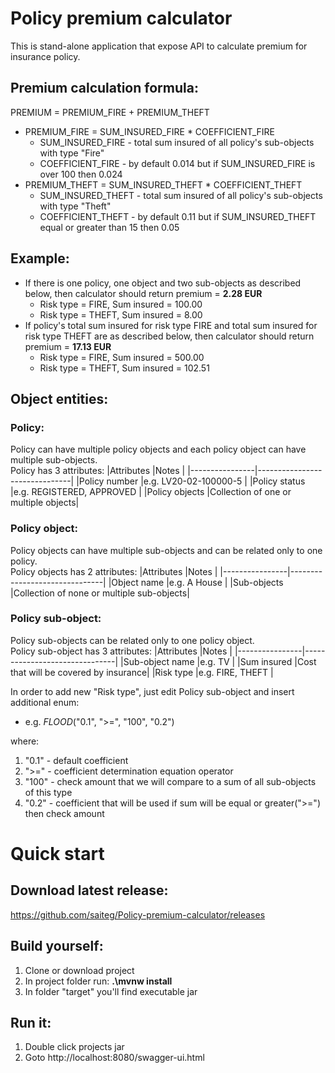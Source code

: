 # Policy premium calculator
 This is stand-alone application that expose API to calculate premium for insurance policy.

## Premium calculation formula:
PREMIUM = PREMIUM_FIRE + PREMIUM_THEFT
  * PREMIUM_FIRE = SUM_INSURED_FIRE * COEFFICIENT_FIRE
    * SUM_INSURED_FIRE - total sum insured of all policy's sub-objects with type "Fire"
    * COEFFICIENT_FIRE - by default 0.014 but if SUM_INSURED_FIRE is over 100 then 0.024
  * PREMIUM_THEFT = SUM_INSURED_THEFT * COEFFICIENT_THEFT
    * SUM_INSURED_THEFT - total sum insured of all policy's sub-objects with type "Theft"
    * COEFFICIENT_THEFT - by default 0.11 but if SUM_INSURED_THEFT equal or greater than 15 then 0.05

## Example:
  * If there is one policy, one object and two sub-objects as described below, then calculator should return
premium = **2.28 EUR**
     * Risk type = FIRE, Sum insured = 100.00
     * Risk type = THEFT, Sum insured = 8.00
  * If policy's total sum insured for risk type FIRE and total sum insured for risk type THEFT are as
described below, then calculator should return premium = **17.13 EUR**
     * Risk type = FIRE, Sum insured = 500.00
     * Risk type = THEFT, Sum insured = 102.51

## Object entities:
### Policy:
Policy can have multiple policy objects and each policy object can have multiple sub-objects.  
Policy has 3 attributes:
|Attributes      |Notes                          |
|----------------|-------------------------------|
|Policy number   |e.g. LV20-02-100000-5          |
|Policy status   |e.g. REGISTERED, APPROVED      |
|Policy objects  |Collection of one or multiple objects|

### Policy object:
Policy objects can have multiple sub-objects and can be related only to one policy.  
Policy objects has 2 attributes:
|Attributes      |Notes                          |
|----------------|-------------------------------|
|Object name     |e.g. A House                   |
|Sub-objects     |Collection of none or multiple sub-objects|

### Policy sub-object:
Policy sub-objects can be related only to one policy object.  
Policy sub-object has 3 attributes:
|Attributes      |Notes                          |
|----------------|-------------------------------|
|Sub-object name |e.g. TV                        |
|Sum insured     |Cost that will be covered by insurance|
|Risk type       |e.g. FIRE, THEFT               |

In order to add new "Risk type", just edit Policy sub-object and insert additional enum:  
 * e.g. *FLOOD*("0.1", ">=", "100", "0.2")  
 
where:
 1. "0.1" - default coefficient
 1. ">="  - coefficient determination equation operator
 1. "100" - check amount that we will compare to a sum of all sub-objects of this type
 1. "0.2" - coefficient that will be used if sum will be equal or greater(">=") then check amount
 
 # Quick start
 ## Download latest release:
 https://github.com/saiteg/Policy-premium-calculator/releases
 ## Build yourself:
 1. Clone or download project
 1. In project folder run: **.\mvnw install**
 1. In folder "target" you'll find executable jar  
 ## Run it:
 1. Double click projects jar
 1. Goto http://localhost:8080/swagger-ui.html
